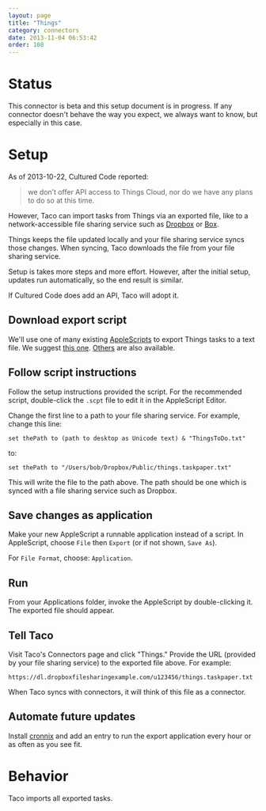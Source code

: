 ```yaml
---
layout: page
title: "Things"
category: connectors
date: 2013-11-04 06:53:42
order: 108
---
```


# Status

This connector is beta and this setup document is in progress. If any
connector doesn't behave the way you expect, we always want to know, but
especially in this case.


# Setup

As of 2013-10-22, Cultured Code reported:

> we don’t offer API access to Things Cloud, nor do we have any plans to
> do so at this time.

However, Taco can import tasks from Things via an exported file, like to
a network-accessible file sharing service such as
[Dropbox](http://dropbox.com/) or [Box](http://box.net/).

Things keeps the file updated locally and your file sharing service 
syncs those changes. When syncing, Taco downloads the file from your
file sharing service.

Setup is takes more steps and more effort. However, after the initial
setup, updates run automatically, so the end result is similar.

If Cultured Code does add an API, Taco will adopt it.

## Download export script

We'll use one of many existing [AppleScripts](https://developer.apple.com/library/mac/documentation/applescript/conceptual/applescriptx/concepts/work_with_as.html)
 to export Things tasks to a text file. We suggest 
[this one](http://www.hogbaysoftware.com/wiki/ExportFromThingsToTaskPaper).
[Others](https://www.google.com/search?q=Things+TaskPaper+export)
are also available.

## Follow script instructions

Follow the setup instructions provided the script. For the recommended
script, double-click the `.scpt` file to edit it in the AppleScript
Editor.

Change the first line to a path to your file sharing service. For
example, change this line:

    set thePath to (path to desktop as Unicode text) & "ThingsToDo.txt"

to:

    set thePath to "/Users/bob/Dropbox/Public/things.taskpaper.txt"

This will write the file to the path above. The path should be one
which is synced with a file sharing service such as Dropbox.

## Save changes as application

Make your new AppleScript a runnable application instead of a script. In
AppleScript, choose `File` then `Export` (or if not shown, `Save As`).

For `File Format`, choose: `Application`.

## Run

From your Applications folder, invoke the AppleScript by double-clicking
it. The exported file should appear.

## Tell Taco

Visit Taco's Connectors page and click "Things." Provide the URL
(provided by your file sharing service) to the exported file above. For
example:

    https://dl.dropboxfilesharingexample.com/u123456/things.taskpaper.txt

When Taco syncs with connectors, it will think of this file as a
connector.

## Automate future updates

Install [cronnix](https://code.google.com/p/cronnix/) and add an entry
to run the export application every hour or as often as you see fit.

# Behavior

Taco imports all exported tasks.
